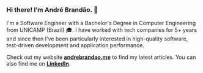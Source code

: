 ### Hi there! I’m André Brandão. 👋

I'm a Software Engineer with a Bachelor's Degree in Computer Engineering from UNICAMP (Brazil) 🎓. I have worked with tech companies for 5+ years and since then I've been particularly interested in high-quality software, test-driven development and application performance.

Check out my website **[andrebrandao.me](https://andrebrandao.me)** to find my latest articles. You can also find me on **[LinkedIn](https://www.linkedin.com/in/andrenbrandao/)**.
